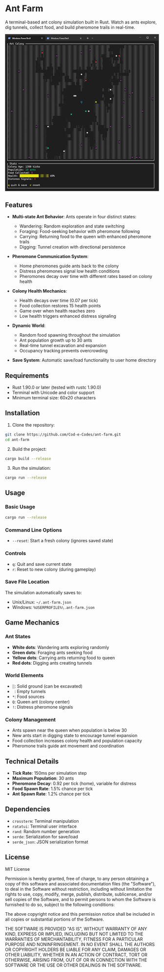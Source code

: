 # Ant Farm

A terminal-based ant colony simulation built in Rust. Watch as ants explore, dig tunnels, collect food, and build pheromone trails in real-time.

![Ant Farm Simulation](screenshot.png)

## Features

- **Multi-state Ant Behavior**: Ants operate in four distinct states:
  - Wandering: Random exploration and state switching
  - Foraging: Food-seeking behavior with pheromone following
  - Carrying: Returning food to the queen with enhanced pheromone trails
  - Digging: Tunnel creation with directional persistence

- **Pheromone Communication System**: 
  - Home pheromones guide ants back to the colony
  - Distress pheromones signal low health conditions
  - Pheromones decay over time with different rates based on colony health

- **Colony Health Mechanics**:
  - Health decays over time (0.07 per tick)
  - Food collection restores 15 health points
  - Game over when health reaches zero
  - Low health triggers enhanced distress signaling

- **Dynamic World**:
  - Random food spawning throughout the simulation
  - Ant population growth up to 30 ants
  - Real-time tunnel excavation and expansion
  - Occupancy tracking prevents overcrowding

- **Save System**: Automatic save/load functionality to user home directory

## Requirements

- Rust 1.90.0 or later (tested with rustc 1.90.0)
- Terminal with Unicode and color support
- Minimum terminal size: 60x20 characters

## Installation

1. Clone the repository:
```bash
git clone https://github.com/Cod-e-Codes/ant-farm.git
cd ant-farm
```

2. Build the project:
```bash
cargo build --release
```

3. Run the simulation:
```bash
cargo run --release
```

## Usage

### Basic Usage
```bash
cargo run --release
```

### Command Line Options
- `--reset`: Start a fresh colony (ignores saved state)

### Controls
- `q`: Quit and save current state
- `r`: Reset to new colony (during gameplay)

### Save File Location
The simulation automatically saves to:
- Unix/Linux: `~/.ant-farm.json`
- Windows: `%USERPROFILE%\.ant-farm.json`

## Game Mechanics

### Ant States
- **White dots**: Wandering ants exploring randomly
- **Green dots**: Foraging ants seeking food
- **Yellow dots**: Carrying ants returning food to queen
- **Red dots**: Digging ants creating tunnels

### World Elements
- `░`: Solid ground (can be excavated)
- ` `: Empty tunnels
- `*`: Food sources
- `Q`: Queen ant (colony center)
- `!`: Distress pheromone signals

### Colony Management
- Ants spawn near the queen when population is below 30
- New ants start in digging state to encourage tunnel expansion
- Food collection increases colony health and population capacity
- Pheromone trails guide ant movement and coordination

## Technical Details

- **Tick Rate**: 150ms per simulation step
- **Maximum Population**: 30 ants
- **Pheromone Decay**: 0.92 per tick (home), variable for distress
- **Food Spawn Rate**: 1.5% chance per tick
- **Ant Spawn Rate**: 1.2% chance per tick

## Dependencies

- `crossterm`: Terminal manipulation
- `ratatui`: Terminal user interface
- `rand`: Random number generation
- `serde`: Serialization for save/load
- `serde_json`: JSON serialization format

## License

MIT License

Permission is hereby granted, free of charge, to any person obtaining a copy of this software and associated documentation files (the "Software"), to deal in the Software without restriction, including without limitation the rights to use, copy, modify, merge, publish, distribute, sublicense, and/or sell copies of the Software, and to permit persons to whom the Software is furnished to do so, subject to the following conditions:

The above copyright notice and this permission notice shall be included in all copies or substantial portions of the Software.

THE SOFTWARE IS PROVIDED "AS IS", WITHOUT WARRANTY OF ANY KIND, EXPRESS OR IMPLIED, INCLUDING BUT NOT LIMITED TO THE WARRANTIES OF MERCHANTABILITY, FITNESS FOR A PARTICULAR PURPOSE AND NONINFRINGEMENT. IN NO EVENT SHALL THE AUTHORS OR COPYRIGHT HOLDERS BE LIABLE FOR ANY CLAIM, DAMAGES OR OTHER LIABILITY, WHETHER IN AN ACTION OF CONTRACT, TORT OR OTHERWISE, ARISING FROM, OUT OF OR IN CONNECTION WITH THE SOFTWARE OR THE USE OR OTHER DEALINGS IN THE SOFTWARE.

